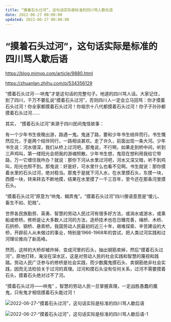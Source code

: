 ```yaml
---
title: “摸着石头过河”，这句话实际是标准的四川骂人歇后语
date: 2022-06-27 00:00:00
updated: 2022-06-27 00:00:00
---
```


# “摸着石头过河”，这句话实际是标准的四川骂人歇后语

https://blog.mimvp.com/article/9880.html

https://zhuanlan.zhihu.com/p/534356129

“摸着石头过河---哄鬼”才是这句话的完整句子。地道的四川骂人话。大家记住，到了四川，千万不要乱说“摸着石头过河”，否则四川人一定会立马回骂：你才摸着石头过河！你全家都摸着石头过河！你祖宗十八代都摸着石头过河！你子子孙孙都摸着石头过河......

其实， “摸着石头过河”来源于四川民间鬼怪故事：

有一个少年书生夜晚出游，路遇一鬼。鬼迷了路，要和少年书生结伴而行。书生慨然应允，于是两个结伴同行，一路相谈甚欢。走了许久，前面出现一条大河。少年书生说：河水很深，我们从桥上过河吧。那鬼说，不行啊，如果走到桥中间，听到三声鸡叫，第一缕阳光会把我的游魂照散。少年书生想，鬼现在想利用我给它带路，万一它缠住我咋办？就说：那你下河从水里过河吧，河水又深又暗，听不到鸡叫，阳光也照不到。那鬼说：好是好，可水里什么也看不见啊。书生就说：那你摸着水里的石头过河，绝对稳当。那鬼于是就下河入水，在水里摸石头，东摸一块，西摸一块，转来转去不断地摸，结果在水里摸了一千三百年，至今还在那条河里摸石头。

“摸着石头过河”原意为“哄鬼、糊弄鬼”。“摸着石头过河”四川俚语意思是“傻儿、畜生不如、犯贱”。

世界各民族勤劳、英勇、智慧的劳动人民过河有很多好方法，或淌水或游水，或乘船或修桥。修桥是让大多数人过河的方法，造桥技术也在日臻完善，绳桥、木桥、石拱桥、钢桥、悬索桥。我国劳动人民最初的近三十年，艰难探索、辛苦建设的大桥，开辟前人从未做过的事业，特别是1966-1968年的尝试，把人类过河实践和过河理论推向了新高峰。

然而，这样的大桥却被炸掉、变成河里的石头，抽出钢筋卖掉，然后“摸着石头过河”，原地打转，淹没在深水区，这是对劳动人民的社会实践和智慧的蔑视和践踏。劳动人民广泛参与的修桥是社会实践，而少数魔鬼摸石头、卖钢筋绝非社会实践，因而无法检验关于过河的真理。过河和摸石头没有任何关系，过河不需要摸着石头，摸着石头绝对过不了河。

“摸着石头过河——哄鬼” ，智慧的劳动人民一旦掌握真理，一定战胜愚蠢的魔鬼，只有鬼才相信摸着石头能过河！

![2022-06-27-“摸着石头过河”，这句话实际是标准的四川骂人歇后语](assets/2022-06-27-“摸着石头过河”，这句话实际是标准的四川骂人歇后语.png)

![2022-06-27-“摸着石头过河”，这句话实际是标准的四川骂人歇后语-1](assets/2022-06-27-“摸着石头过河”，这句话实际是标准的四川骂人歇后语-1.jpeg)

